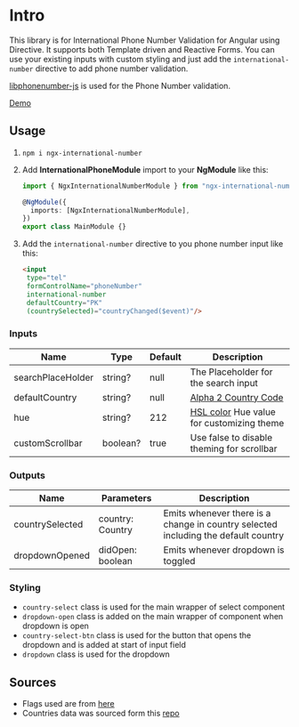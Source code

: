 # Intro

This library is for International Phone Number Validation for Angular using Directive. It supports both Template driven and Reactive Forms.
You can use your existing inputs with custom styling and just add the `international-number` directive to add phone number validation.

[libphonenumber-js](https://www.npmjs.com/package/libphonenumber-js) is used for the Phone Number validation.

[Demo](https://all2pie.github.io/angular-international-number/)

## Usage

1. `npm i ngx-international-number`

2. Add **InternationalPhoneModule** import to your **NgModule** like this:

   ```ts
   import { NgxInternationalNumberModule } from "ngx-international-number";

   @NgModule({
     imports: [NgxInternationalNumberModule],
   })
   export class MainModule {}
   ```

3. Add the `international-number` directive to you phone number input like this:

   ```html
   <input
    type="tel"
    formControlName="phoneNumber"
    international-number
    defaultCountry="PK"
    (countrySelected)="countryChanged($event)"/>
   ```

### Inputs

| Name              | Type     | Default | Description                                                                                  |
| ----------------- | -------- | ------- | -------------------------------------------------------------------------------------------- |
| searchPlaceHolder | string?  | null    | The Placeholder for the search input                                                         |
| defaultCountry    | string?  | null    | [Alpha 2 Country Code](https://en.wikipedia.org/wiki/ISO_3166-1_alpha-2)                     |
| hue               | string?  | 212     | [HSL color](https://www.w3schools.com/colors/colors_hsl.asp) Hue value for customizing theme |
| customScrollbar   | boolean? | true    | Use false to disable theming for scrollbar                                                   |

### Outputs

| Name            | Parameters       | Description                                                                        |
| --------------- | ---------------- | ---------------------------------------------------------------------------------- |
| countrySelected | country: Country | Emits whenever there is a change in country selected including the default country |
| dropdownOpened  | didOpen: boolean | Emits whenever dropdown is toggled                                                 |

### Styling

* `country-select` class is used for the main wrapper of select component
* `dropdown-open` class is added on the main wrapper of component when dropdown is open
* `country-select-btn` class is used for the button that opens the dropdown and is added at start of input field
* `dropdown` class is used for the dropdown

## Sources

* Flags used are from [here](https://purecatamphetamine.github.io/country-flag-icons/3x2)
* Countries data was sourced form this [repo](https://gist.github.com/keeguon/2310008)
